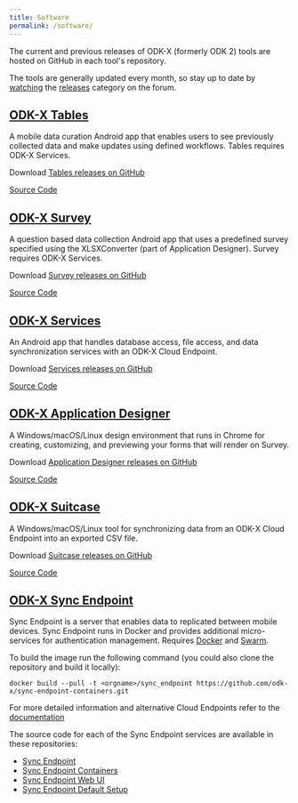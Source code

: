 ```yaml
---
title: Software
permalink: /software/
---
```


The current and previous releases of ODK-X (formerly ODK 2) tools are hosted on GitHub in each tool's repository.

The tools are generally updated every month, so stay up to date by [watching](https://forum.odk-x.org/t/9066) the [releases](https://forum.odk-x.org/c/releases) category on the forum.

## [ODK-X Tables](#odk-x-tables)
A mobile data curation Android app that enables users to see previously collected data and make updates using defined workflows. Tables requires ODK-X Services.

Download [Tables releases on GitHub](https://github.com/odk-x/tables/releases)

[Source Code](https://github.com/odk-x/tables)

## [ODK-X Survey](#odk-x-survey)
A question based data collection Android app that uses a predefined survey specified using the XLSXConverter (part of Application Designer). Survey requires ODK-X Services.

Download [Survey releases on GitHub](https://github.com/odk-x/survey/releases)

[Source Code](https://github.com/odk-x/survey)

## [ODK-X Services](#odk-x-services)
An Android app that handles database access, file access, and data synchronization services with an ODK-X Cloud Endpoint.

Download [Services releases on GitHub](https://github.com/odk-x/services/releases)

[Source Code](https://github.com/odk-x/services)

## [ODK-X Application Designer](#odk-x-application-designer)
A Windows/macOS/Linux design environment that runs in Chrome for creating, customizing, and previewing your forms that will render on Survey. 

Download [Application Designer releases on GitHub](https://github.com/odk-x/app-designer/releases)

[Source Code](https://github.com/odk-x/app-designer)

## [ODK-X Suitcase](#odk-x-suitcase)
A Windows/macOS/Linux tool for synchronizing data from an ODK-X Cloud Endpoint into an exported CSV file.

Download [Suitcase releases on GitHub](https://github.com/odk-x/suitcase/releases)

[Source Code](https://github.com/odk-x/suitcase)

## [ODK-X Sync Endpoint](#odk-x-sync-endpoint)
Sync Endpoint is a server that enables data to replicated between mobile devices. Sync Endpoint runs in Docker and provides additional micro-services for authentication management. Requires [Docker](https://docs.docker.com/install/) and [Swarm](https://docs.docker.com/engine/swarm/swarm-tutorial/create-swarm/).

To build the image run the following command (you could also clone the repository and build it locally): 
```
docker build --pull -t <orgname>/sync_endpoint https://github.com/odk-x/sync-endpoint-containers.git
```

For more detailed information and alternative Cloud Endpoints refer to the [documentation](https://docs.odk-x.org/cloud-endpoints-intro/) 

The source code for each of the Sync Endpoint services are available in these repositories:

- [Sync Endpoint](https://github.com/odk-x/sync-endpoint)
- [Sync Endpoint Containers](https://github.com/odk-x/sync-endpoint-containers)
- [Sync Endpoint Web UI](https://github.com/odk-x/sync-endpoint-web-ui)
- [Sync Endpoint Default Setup](https://github.com/odk-x/sync-endpoint-default-setup)
